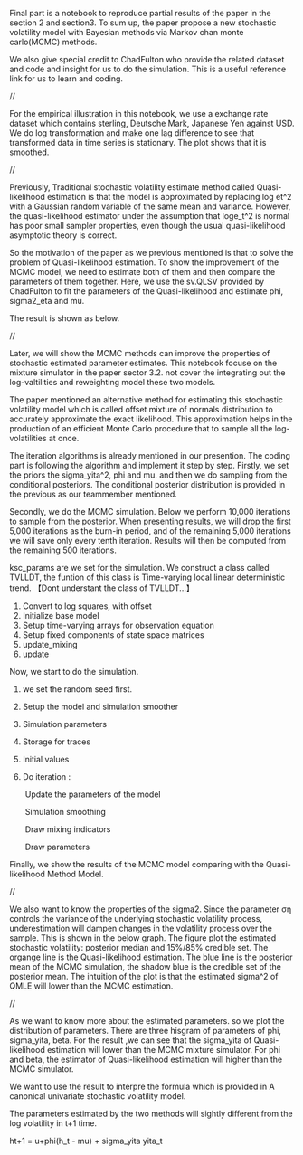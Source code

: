 Final part is a notebook to reproduce partial results of the paper in the section 2 and section3. To sum up, the paper propose a new stochastic volatility model with Bayesian methods via Markov chan monte carlo(MCMC) methods.

We also give special credit to ChadFulton who provide the related dataset and code and insight for us to do the simulation. This is a useful reference link for us to learn and coding.



//

For the empirical illustration in this notebook, we use a exchange rate dataset which contains sterling, Deutsche Mark, Japanese Yen against USD. We do log transformation and make one lag difference to see that transformed data in time series is stationary. The plot shows that it is smoothed.



//

Previously, Traditional stochastic volatility estimate method called Quasi-likelihood estimation is that the model is approximated by replacing log et^2 with a Gaussian random variable of the same mean and variance. However, the quasi-likelihood estimator under the assumption that loge_t^2 is normal has poor small sampler properties, even though the usual quasi-likelihood asymptotic theory is correct.

So the motivation of the paper as we previous mentioned is that to solve the problem of Quasi-likelihood estimation. To show the improvement of the MCMC model, we need to estimate both of them and then compare the parameters of them together. Here, we use the sv.QLSV provided by ChadFulton to fit the parameters of the Quasi-likelihood and estimate phi, sigma2_eta and mu. 

The result is shown as below. 



//

Later, we will show the MCMC methods can  improve the properties of stochastic  estimated parameter estimates. This notebook focuse on the mixture simulator in the paper sector 3.2.  not cover the integrating out the log-valtilities and reweighting model these two models.

The paper mentioned an alternative method for estimating this stochastic volatility model  which is called offset mixture of normals distribution to accurately approximate the exact likelihood. This approximation helps in the production of an efficient Monte Carlo procedure that to sample all the log-volatilities at once.

The iteration algorithms is already mentioned in our presention. The coding part is following the algorithm and implement it step by step. Firstly, we set the priors the sigma_yita^2, phi and mu. and then we do sampling from the conditional posteriors. The conditional posterior distribution is provided in the previous as our teammember mentioned. 

Secondly, we do the MCMC simulation. Below we perform 10,000 iterations to sample from the posterior. When presenting results,  we will drop the first 5,000 iterations as the burn-in period, and of the remaining 5,000 iterations we will save only every tenth iteration. Results will then be computed from the remaining 500 iterations.

ksc_params are we set for the simulation. We construct a class called TVLLDT, the funtion of this class is Time-varying local linear deterministic trend. 【Dont understant the class of TVLLDT...】

1. Convert to log squares, with offset
2. Initialize base model
3. Setup time-varying arrays for observation equation
4. Setup fixed components of state space matrices
5. update_mixing
6. update

Now, we start to do the simulation. 

1. we set the random seed first.

2. Setup the model and simulation smoother

3. Simulation parameters

4. Storage for traces

5. Initial values

6. Do iteration :

   ​	Update the parameters of the model

   ​	Simulation smoothing

   ​	Draw mixing indicators

   ​	Draw parameters

Finally, we show the results of the MCMC model comparing with the Quasi-likelihood Method Model.



//

We also want to know the properties of the sigma2. Since the parameter ση controls the variance of the underlying stochastic volatility process, underestimation will dampen changes in the volatility process over the sample. This is shown in the below graph. The figure plot the estimated stochastic volatility: posterior median and 15%/85% credible set. The organge line is the Quasi-likelihood estimation. The blue line is the posterior mean of the MCMC simulation, the shadow blue is the credible set of the posterior mean. The intuition of the plot is that the estimated  sigma^2 of QMLE will lower than the MCMC estimation.



//

As we want to know more about the estimated parameters. so we plot the distribution of parameters.  There are three hisgram of parameters of phi, sigma_yita, beta. For the result ,we can see that the sigma_yita of Quasi-likelihood estimation will lower than the MCMC mixture simulator. For phi and beta, the estimator of Quasi-likelihood estimation will higher than the MCMC simulator.

We want to use the result to interpre the formula which is provided in A canonical univariate stochastic volatility model. 

The parameters estimated by the two methods will sightly different from the log volatility in t+1 time.

ht+1 = u+phi(h_t - mu) + sigma_yita  yita_t